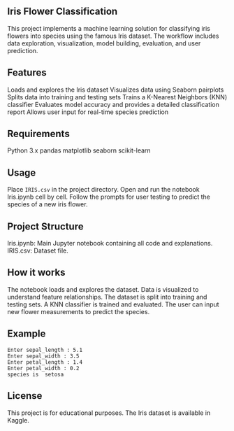 ## Iris Flower Classification
This project implements a machine learning solution for classifying iris flowers into species using the famous Iris dataset. The workflow includes data exploration, visualization, model building, evaluation, and user prediction.

## Features
Loads and explores the Iris dataset
Visualizes data using Seaborn pairplots
Splits data into training and testing sets
Trains a K-Nearest Neighbors (KNN) classifier
Evaluates model accuracy and provides a detailed classification report
Allows user input for real-time species prediction

## Requirements
Python 3.x
pandas
matplotlib
seaborn
scikit-learn

## Usage
Place ```IRIS.csv``` in the project directory.
Open and run the notebook Iris.ipynb cell by cell.
Follow the prompts for user testing to predict the species of a new iris flower.

## Project Structure
Iris.ipynb: Main Jupyter notebook containing all code and explanations.
IRIS.csv: Dataset file.

## How it works
The notebook loads and explores the dataset.
Data is visualized to understand feature relationships.
The dataset is split into training and testing sets.
A KNN classifier is trained and evaluated.
The user can input new flower measurements to predict the species.

## Example
```
Enter sepal_length : 5.1
Enter sepal_width : 3.5
Enter petal_length : 1.4
Enter petal_width : 0.2
species is  setosa
```

## License
This project is for educational purposes. The Iris dataset is  available in Kaggle.
